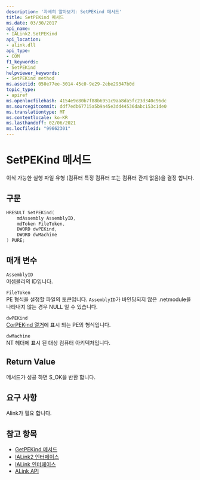 ```yaml
---
description: '자세히 알아보기: SetPEKind 메서드'
title: SetPEKind 메서드
ms.date: 03/30/2017
api_name:
- IALink2.SetPEKind
api_location:
- alink.dll
api_type:
- COM
f1_keywords:
- SetPEKind
helpviewer_keywords:
- SetPEKind method
ms.assetid: 050e77ee-3014-45c0-9e29-2ebe29347b0d
topic_type:
- apiref
ms.openlocfilehash: 4154e9e80b7f88b6951c9aa8da5fc23d340c96dc
ms.sourcegitcommit: ddf7edb67715a5b9a45e3dd44536dabc153c1de0
ms.translationtype: MT
ms.contentlocale: ko-KR
ms.lasthandoff: 02/06/2021
ms.locfileid: "99662301"
---
```

# <a name="setpekind-method"></a>SetPEKind 메서드

이식 가능한 실행 파일 유형 (컴퓨터 특정 컴퓨터 또는 컴퓨터 관계 없음)을 결정 합니다.  
  
## <a name="syntax"></a>구문  
  
```cpp  
HRESULT SetPEKind(  
    mdAssembly AssemblyID,  
    mdToken FileToken,  
    DWORD dwPEKind,  
    DWORD dwMachine  
) PURE;
```  
  
## <a name="parameters"></a>매개 변수  

 `AssemblyID`  
 어셈블리의 ID입니다.  
  
 `FileToken`  
 PE 형식을 설정할 파일의 토큰입니다. `AssemblyID`가 바인딩되지 않은 .netmodule을 나타내지 않는 경우 NULL 일 수 있습니다.  
  
 `dwPEKind`  
 [CorPEKind 열거](../metadata/corpekind-enumeration.md)에 표시 되는 PE의 형식입니다.  
  
 `dwMachine`  
 NT 헤더에 표시 된 대상 컴퓨터 아키텍처입니다.  
  
## <a name="return-value"></a>Return Value  

 메서드가 성공 하면 S_OK을 반환 합니다.  
  
## <a name="requirements"></a>요구 사항  

 Alink가 필요 합니다.  
  
## <a name="see-also"></a>참고 항목

- [GetPEKind 메서드](../metadata/imetadataimport2-getpekind-method.md)
- [IALink2 인터페이스](ialink2-interface.md)
- [IALink 인터페이스](ialink-interface.md)
- [ALink API](index.md)
